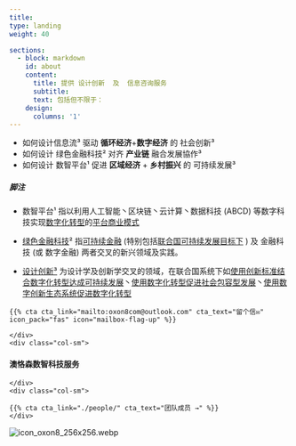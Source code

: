 ```yaml
---
title: 
type: landing
weight: 40

sections:
  - block: markdown
    id: about
    content:
      title: 提供 设计创新  及  信息咨询服务
      subtitle: 
      text: 包括但不限于：
    design:
      columns: '1'
---
```


<div class="container">
  <div class="row">
    <div class="col-sm-6 blockquote text-left">

*  如何设计<span class="highlight-container highlight-fushia"><span class="highlight">信息流³</span></span> 驱动  **循环经济**+**数字经济** 的 社会创新³
*  如何设计 <span class="highlight-container highlight-green"><span class="highlight"> 绿色金融科技²</span></span> 对齐  **产业链** 融合发展協作³
*  如何设计<span class="highlight-container highlight-yellow"><span class="highlight"> 数智平台¹</span></span> 促进 **区域经济** + **乡村振兴** 的 可持续发展³

</div>
    <div class="col-sm-6 small text-left">

##### 脚注
 * 数智平台¹ 指以利用人工智能丶区块链丶云计算丶数据科技 (ABCD) 等数字科技实现[数字化转型](http://www.sasac.gov.cn/n4470048/n13461446/n15927611/n16058233/c16135120/content.html)的[平台商业模式](https://www2.deloitte.com/cn/zh/pages/soe/articles/soe-digital-transformation-2.html)
 * [绿色金融科技](https://link.springer.com/chapter/10.1007/978-3-319-76014-8_11)² 指[可持续金融](https://www.unep.org/regions/asia-and-pacific/regional-initiatives/supporting-resource-efficiency/green-financing) (特别包括[联合国可持续发展目标下](https://www.un.org/en/digital-financing-taskforce) ) 及 金融科技 (或 数字金融) 两者交叉的新兴领域及实践。
 * [设计创新³](https://www.sciencedirect.com/topics/social-sciences/design-innovation)  为设计学及创新学交叉的领域，在联合国系统下如[使用创新标准结合数字化转型达成可持续发展](https://www.unido.org/news/unido-promotes-innovation-standards-and-digital-transformation-achieve-sdgs)丶[使用数字化转型促进社会包容型发展](https://www.un.org/development/desa/dspd/2021/02/digital-technologies-for-social-inclusion/)丶[使用数字创新生态系统促进数字化转型](https://www.itu.int/itu-d/sites/innovation/)

    </div>
  </div>
  <div class="row">
    <div class="col-sm">
    
    {{% cta cta_link="mailto:oxon8com@outlook.com" cta_text="留个信✉"  icon_pack="fas" icon="mailbox-flag-up" %}}
    
    </div>
    <div class="col-sm">
    
#### 澳恪森数智科技服务
    
    </div>
    <div class="col-sm">
    
    {{% cta cta_link="./people/" cta_text="团队成员 →" %}}
    </div>
  </div>
</div>

![icon_oxon8_256x256.webp](icon_oxon8_256x256.webp)

